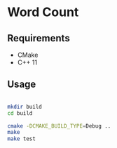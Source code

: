# Word Count

## Requirements
- CMake
- C++ 11

## Usage
```bash

mkdir build
cd build

cmake -DCMAKE_BUILD_TYPE=Debug ..
make
make test

```